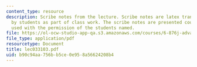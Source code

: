 ```yaml
---
content_type: resource
description: Scribe notes from the lecture. Scribe notes are latex transcriptions
  by students as part of class work. The scribe notes are presented courtesy of and
  used with the permission of the students named.
file: https://ol-ocw-studio-app-qa.s3.amazonaws.com/courses/6-876j-advanced-topics-in-cryptography-spring-2003/b90c94aa756bb5ce0e958a56624208b4_lec033103.pdf
file_type: application/pdf
resourcetype: Document
title: lec033103.pdf
uid: b90c94aa-756b-b5ce-0e95-8a56624208b4
---
```

